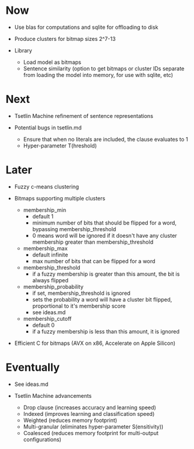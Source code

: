 # Now

- Use blas for computations and sqlite for offloading to disk
- Produce clusters for bitmap sizes 2^7-13

- Library
    - Load model as bitmaps
    - Sentence similarity (option to get bitmaps or cluster IDs separate from
      loading the model into memory, for use with sqlite, etc)

# Next

- Tsetlin Machine refinement of sentence representations

- Potential bugs in tsetlin.md
  - Ensure that when no literals are included, the clause evaluates to 1
  - Hyper-parameter T(hreshold)

# Later

- Fuzzy c-means clustering

- Bitmaps supporting multiple clusters
    - membership_min
        - default 1
        - minimum number of bits that should be flipped for a word, bypassing
          membership_threshold
        - 0 means word will be ignored if it doesn't have any cluster membership
          greater than membership_threshold
    - membership_max
        - default infinite
        - max number of bits that can be flipped for a word
    - membership_threshold
        - if a fuzzy membership is greater than this amount, the bit is always
          flipped
    - membership_probability
        - if set, membership_threshold is ignored
        - sets the probability a word will have a cluster bit flipped,
          proportional to it's membership score
        - see ideas.md
    - membership_cutoff
        - default 0
        - if a fuzzy membership is less than this amount, it is ignored

- Efficient C for bitmaps (AVX on x86, Accelerate on Apple Silicon)

# Eventually

- See ideas.md

- Tsetlin Machine advancements
  - Drop clause (increases accuracy and learning speed)
  - Indexed (improves learning and classification speed)
  - Weighted (reduces memory footprint)
  - Multi-granular (eliminates hyper-parameter S(ensitivity))
  - Coalesced (reduces memory footprint for multi-output configurations)
